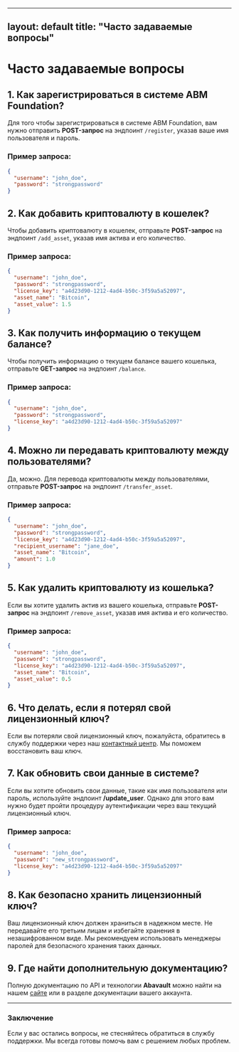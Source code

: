
---
layout: default
title: "Часто задаваемые вопросы"
---

# Часто задаваемые вопросы

## 1. Как зарегистрироваться в системе ABM Foundation?

Для того чтобы зарегистрироваться в системе ABM Foundation, вам нужно отправить **POST-запрос** на эндпоинт `/register`, указав ваше имя пользователя и пароль.

### Пример запроса:
```json
{
  "username": "john_doe",
  "password": "strongpassword"
}
```

## 2. Как добавить криптовалюту в кошелек?

Чтобы добавить криптовалюту в кошелек, отправьте **POST-запрос** на эндпоинт `/add_asset`, указав имя актива и его количество.

### Пример запроса:
```json
{
  "username": "john_doe",
  "password": "strongpassword",
  "license_key": "a4d23d90-1212-4ad4-b50c-3f59a5a52097",
  "asset_name": "Bitcoin",
  "asset_value": 1.5
}
```

## 3. Как получить информацию о текущем балансе?

Чтобы получить информацию о текущем балансе вашего кошелька, отправьте **GET-запрос** на эндпоинт `/balance`.

### Пример запроса:
```json
{
  "username": "john_doe",
  "password": "strongpassword",
  "license_key": "a4d23d90-1212-4ad4-b50c-3f59a5a52097"
}
```

## 4. Можно ли передавать криптовалюту между пользователями?

Да, можно. Для перевода криптовалюты между пользователями, отправьте **POST-запрос** на эндпоинт `/transfer_asset`.

### Пример запроса:
```json
{
  "username": "john_doe",
  "password": "strongpassword",
  "license_key": "a4d23d90-1212-4ad4-b50c-3f59a5a52097",
  "recipient_username": "jane_doe",
  "asset_name": "Bitcoin",
  "amount": 1.0
}
```

## 5. Как удалить криптовалюту из кошелька?

Если вы хотите удалить актив из вашего кошелька, отправьте **POST-запрос** на эндпоинт `/remove_asset`, указав имя актива и его количество.

### Пример запроса:
```json
{
  "username": "john_doe",
  "password": "strongpassword",
  "license_key": "a4d23d90-1212-4ad4-b50c-3f59a5a52097",
  "asset_name": "Bitcoin",
  "asset_value": 0.5
}
```

## 6. Что делать, если я потерял свой лицензионный ключ?

Если вы потеряли свой лицензионный ключ, пожалуйста, обратитесь в службу поддержки через наш [контактный центр](mailto:support@abmfoundation.com). Мы поможем восстановить ваш ключ.

## 7. Как обновить свои данные в системе?

Если вы хотите обновить свои данные, такие как имя пользователя или пароль, используйте эндпоинт **/update_user**. Однако для этого вам нужно будет пройти процедуру аутентификации через ваш текущий лицензионный ключ.

### Пример запроса:
```json
{
  "username": "john_doe",
  "password": "new_strongpassword",
  "license_key": "a4d23d90-1212-4ad4-b50c-3f59a5a52097"
}
```

## 8. Как безопасно хранить лицензионный ключ?

Ваш лицензионный ключ должен храниться в надежном месте. Не передавайте его третьим лицам и избегайте хранения в незашифрованном виде. Мы рекомендуем использовать менеджеры паролей для безопасного хранения таких данных.

## 9. Где найти дополнительную документацию?

Полную документацию по API и технологии **Abavault** можно найти на нашем [сайте](https://abmfoundation.com/docs) или в разделе документации вашего аккаунта.

---

### Заключение

Если у вас остались вопросы, не стесняйтесь обратиться в службу поддержки. Мы всегда готовы помочь вам с решением любых проблем.

